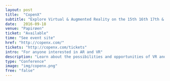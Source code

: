 ```yaml
---
layout: post
title:  "CopenX"
subtitle: "Explore Virtual & Augmented Reality on the 15th 16th 17th & 18th"
date:   2016-09-18
venue: "Papirøen"
ticket: "Available"
time: "See event site"
href: "http://copenx.com/"
tickets: "http://copenx.com/tickets"
intro: "For anyone interested in AR and VR"
description: "Learn about the possibilities and opportunities of VR and AR with the leading minds in science, business, technology and media. Watch our keynotes (15th), join our workshops (16th) and participate in our public expo (17th & 18th)."
type: "Conference"
image: "img/copenx.png"
free: "false"
---
```

<!-- fill in the URL of your event host page if you haven't enough information for a detail page, so the event link won't point on the detail page at all -->
